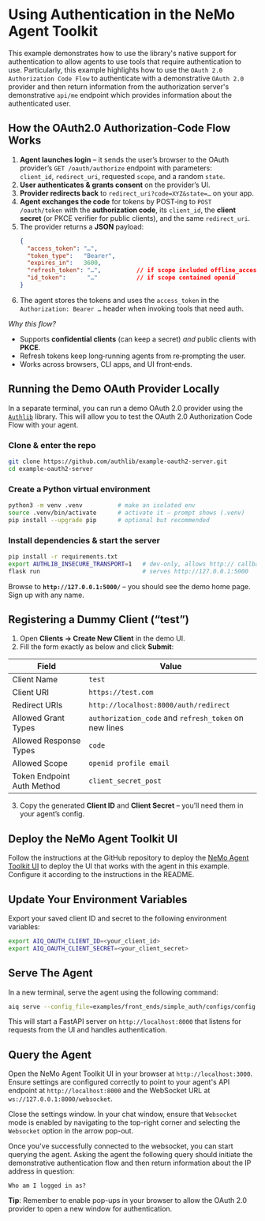 <!--
SPDX-FileCopyrightText: Copyright (c) 2025, NVIDIA CORPORATION & AFFILIATES. All rights reserved.
SPDX-License-Identifier: Apache-2.0

Licensed under the Apache License, Version 2.0 (the "License");
you may not use this file except in compliance with the License.
You may obtain a copy of the License at

http://www.apache.org/licenses/LICENSE-2.0

Unless required by applicable law or agreed to in writing, software
distributed under the License is distributed on an "AS IS" BASIS,
WITHOUT WARRANTIES OR CONDITIONS OF ANY KIND, either express or implied.
See the License for the specific language governing permissions and
limitations under the License.
-->

# Using Authentication in the NeMo Agent Toolkit
This example demonstrates how to use the library's native support for authentication to allow agents to use tools that require
authentication to use. Particularly, this example highlights how to use the `OAuth 2.0 Authorization Code Flow` to authenticate
with a demonstrative `OAuth 2.0` provider and then return information from the authorization server's demonstrative `api/me` endpoint
which provides information about the authenticated user.

## How the OAuth2.0 Authorization‑Code Flow Works

1. **Agent launches login** – it sends the user’s browser to the OAuth provider’s
   `GET /oauth/authorize` endpoint with parameters:<br>
   `client_id`, `redirect_uri`, requested `scope`, and a random `state`.
2. **User authenticates & grants consent** on the provider’s UI.
3. **Provider redirects back** to `redirect_uri?code=XYZ&state=…` on your app.
4. **Agent exchanges the code** for tokens by POST‑ing to `POST /oauth/token`
   with the **authorization code**, its `client_id`, the **client secret** (or PKCE
   verifier for public clients), and the same `redirect_uri`.
5. The provider returns a **JSON** payload:
   ```json
   {
     "access_token": "…",
     "token_type":   "Bearer",
     "expires_in":   3600,
     "refresh_token": "…",          // if scope included offline_access
     "id_token":      "…"           // if scope contained openid
   }
   ```
6. The agent stores the tokens and uses the `access_token` in the
   `Authorization: Bearer …` header when invoking tools that need auth.

*Why this flow?*
- Supports **confidential clients** (can keep a secret) *and* public clients with **PKCE**.
- Refresh tokens keep long‑running agents from re‑prompting the user.
- Works across browsers, CLI apps, and UI front‑ends.


## Running the Demo OAuth Provider Locally

In a separate terminal, you can run a demo OAuth 2.0 provider using the [`Authlib`](https://docs.authlib.org/en/latest/)
library. This will allow you to test the OAuth 2.0 Authorization Code Flow with your agent.

### Clone & enter the repo

```bash
git clone https://github.com/authlib/example-oauth2-server.git
cd example-oauth2-server
```

### Create a Python virtual environment

```bash
python3 -m venv .venv          # make an isolated env
source .venv/bin/activate      # activate it – prompt shows (.venv)
pip install --upgrade pip      # optional but recommended
```

### Install dependencies & start the server

```bash
pip install -r requirements.txt
export AUTHLIB_INSECURE_TRANSPORT=1   # dev‑only, allows http:// callbacks
flask run                             # serves http://127.0.0.1:5000
```

Browse to **`http://127.0.0.1:5000/`** – you should see the demo home page. Sign up with any name.


## Registering a Dummy Client (“test”)

1. Open **Clients → Create New Client** in the demo UI.
2. Fill the form exactly as below and click **Submit**:

| Field                      | Value                                                 |
|----------------------------|-------------------------------------------------------|
| Client Name                | `test`                                                |
| Client URI                 | `https://test.com`                                    |
| Redirect URIs              | `http://localhost:8000/auth/redirect`                 |
| Allowed Grant Types        | `authorization_code` and `refresh_token` on new lines |
| Allowed Response Types     | `code`                                                |
| Allowed Scope              | `openid profile email`                                |
| Token Endpoint Auth Method | `client_secret_post`                                  |

3. Copy the generated **Client ID** and **Client Secret** – you’ll need them in your agent’s config.


## Deploy the NeMo Agent Toolkit UI
Follow the instructions at the GitHub repository to deploy the [NeMo Agent Toolkit UI](../../../external/aiqtoolkit-opensource-ui/)
to deploy the UI that works with the agent in this example. Configure it according to the instructions in the README.

## Update Your Environment Variables

Export your saved client ID and secret to the following environment variables:

```bash
export AIQ_OAUTH_CLIENT_ID=<your_client_id>
export AIQ_OAUTH_CLIENT_SECRET=<your_client_secret>
````

## Serve The Agent

In a new terminal, serve the agent using the following command:

```bash
aiq serve --config_file=examples/front_ends/simple_auth/configs/config.yml
```

This will start a FastAPI server on `http://localhost:8000` that listens for requests from the UI and
handles authentication.

## Query the Agent

Open the NeMo Agent Toolkit UI in your browser at `http://localhost:3000`. Ensure settings are configured correctly to point to your agent's API endpoint at `http://localhost:8000` and
the WebSocket URL at `ws://127.0.0.1:8000/websocket`.

Close the settings window. In your chat window, ensure that `Websocket` mode is enabled by navigating to the top-right corner and selecting the `Websocket` option in the arrow pop-out.

Once you've successfully connected to the websocket, you can start querying the agent. Asking the agent the following query should initiate the demonstrative authentication flow and then return
information about the IP address in question:

```text
Who am I logged in as?
```

**Tip**: Remember to enable pop-ups in your browser to allow the OAuth 2.0 provider to open a new window for authentication.
